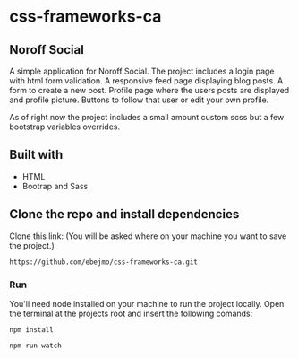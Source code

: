 # css-frameworks-ca

## Noroff Social

A simple application for Noroff Social.
The project includes a login page with html form validation.
A responsive feed page displaying blog posts. A form to create a new post.
Profile page where the users posts are displayed and profile picture. Buttons to follow that user or edit your own profile.

As of right now the project includes a small amount custom scss but a few bootstrap variables overrides.

## Built with
* HTML
* Bootrap and Sass

## Clone the repo and install dependencies
Clone this link: (You will be asked where on your machine you want to save the project.)
```
https://github.com/ebejmo/css-frameworks-ca.git
```

### Run
You'll need node installed on your machine to run the project locally. Open the terminal at the projects root and insert the following comands:
```
npm install
```
```
npm run watch
```



